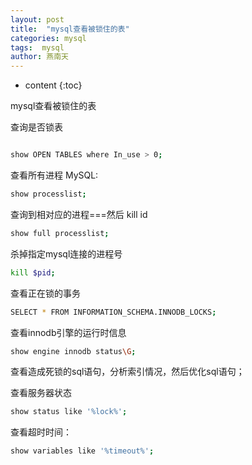 ```yaml
---
layout: post
title:  "mysql查看被锁住的表"
categories: mysql
tags:  mysql
author: 燕南天
---
```


* content
{:toc}


mysql查看被锁住的表




查询是否锁表
```bash

show OPEN TABLES where In_use > 0;


```

查看所有进程
MySQL:
```bash
show processlist;
```

查询到相对应的进程===然后 kill id
```bash
show full processlist;
```

杀掉指定mysql连接的进程号
```bash
kill $pid;
```

查看正在锁的事务
```bash
SELECT * FROM INFORMATION_SCHEMA.INNODB_LOCKS;
```

查看innodb引擎的运行时信息
```bash
show engine innodb status\G;

```

查看造成死锁的sql语句，分析索引情况，然后优化sql语句；

查看服务器状态
```bash
show status like '%lock%';

```

查看超时时间：
```bash
show variables like '%timeout%';

```